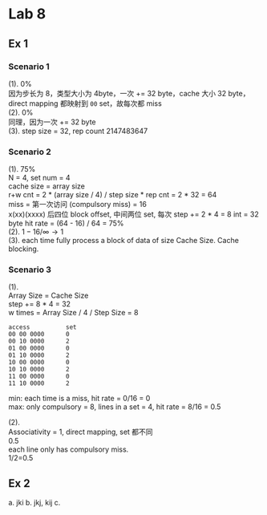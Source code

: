 # Lab 8

## Ex 1

### Scenario 1

(1). 0%  
因为步长为 8，类型大小为 4byte，一次 += 32 byte，cache 大小 32 byte，direct mapping 都映射到 `00` set，故每次都 miss  
(2). 0%  
同理，因为一次 += 32 byte  
(3). step size = 32, rep count 2147483647

### Scenario 2

(1). 75%  
N = 4, set num = 4  
cache size = array size  
r+w cnt = 2 * (array size / 4) / step size * rep cnt = 2 * 32 = 64  
miss = 第一次访问 (compulsory miss) = 16  
x(xx)(xxxx) 后四位 block offset, 中间两位 set, 每次 step += 2 * 4 = 8 int = 32 byte
hit rate = (64 - 16) / 64 = 75%  
(2). $1 - 16 / \infty \rightarrow 1$  
(3). each time fully process a block of data of size Cache Size. Cache blocking.

### Scenario 3

(1).  
Array Size = Cache Size  
step += 8 * 4 = 32  
w times = Array Size / 4 / Step Size = 8
```
access          set
00 00 0000      0
00 10 0000      2
01 00 0000      0
01 10 0000      2
10 00 0000      0
10 10 0000      2
11 00 0000      0
11 10 0000      2
```
min: each time is a miss, hit rate = 0/16 = 0  
max: only compulsory = 8, lines in a set = 4, hit rate = 8/16 = 0.5

(2).  
Associativity = 1,  direct mapping, set 都不同  
0.5  
each line only has compulsory miss.  
1/2=0.5  

## Ex 2

a. jki
b. jkj, kij
c. 